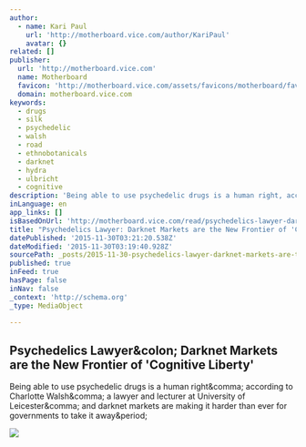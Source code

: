 ```yaml
---
author:
  - name: Kari Paul
    url: 'http://motherboard.vice.com/author/KariPaul'
    avatar: {}
related: []
publisher:
  url: 'http://motherboard.vice.com'
  name: Motherboard
  favicon: 'http://motherboard.vice.com/assets/favicons/motherboard/favicon-16x16.png?v20151116193832'
  domain: motherboard.vice.com
keywords:
  - drugs
  - silk
  - psychedelic
  - walsh
  - road
  - ethnobotanicals
  - darknet
  - hydra
  - ulbricht
  - cognitive
description: 'Being able to use psychedelic drugs is a human right, according to Charlotte Walsh, a lawyer and lecturer at University of Leicester, and darknet markets are making it harder than ever for governments to take it away.'
inLanguage: en
app_links: []
isBasedOnUrl: 'http://motherboard.vice.com/read/psychedelics-lawyer-darknet-markets-are-the-new-frontier-of-cognitive-liberty'
title: "Psychedelics Lawyer: Darknet Markets are the New Frontier of 'Cognitive Liberty'"
datePublished: '2015-11-30T03:21:20.538Z'
dateModified: '2015-11-30T03:19:40.928Z'
sourcePath: _posts/2015-11-30-psychedelics-lawyer-darknet-markets-are-the-new-frontier-of.md
published: true
inFeed: true
hasPage: false
inNav: false
_context: 'http://schema.org'
_type: MediaObject

---
```

<article style=""><h1>Psychedelics Lawyer&amp;colon; Darknet Markets are the New Frontier of 'Cognitive Liberty'</h1><p>Being able to use psychedelic drugs is a human right&amp;comma; according to Charlotte Walsh&amp;comma; a lawyer and lecturer at University of Leicester&amp;comma; and darknet markets are making it harder than ever for governments to take it away&amp;period;</p><img src="http://motherboard-images.vice.com/content-images/article/no-id/1444593074169966.jpg" /></article>